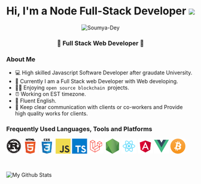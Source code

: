 <div align="center">
  <h1> Hi, I'm a Node Full-Stack Developer <img src="https://media.giphy.com/media/hvRJCLFzcasrR4ia7z/giphy.gif" width="35px"></h1>
  <p> <img src=https://komarev.com/ghpvc/?username=Soumya-Dey alt=Soumya-Dey> </p>
</div>

<div align="center">
  <h3>🌌 Full Stack Web Developer 🌌 </h3>
</div>

### About Me

- 💻 High skilled Javascript Software Developer after graudate University.
- 🏡 Currently I am a Full Stack web Developer with Web developing.
- 👨‍💻 Enjoying `open source blockchain `projects.
- ⏰ Working on EST timezone.
- 📙 Fluent English.
- 👊 Keep clear communication with clients or co-workers and Provide high quality works for clients.

### Frequently Used Languages, Tools and Platforms

<code><img height="40" src="https://raw.githubusercontent.com/github/explore/80688e429a7d4ef2fca1e82350fe8e3517d3494d/topics/rust/rust.png"></code>
<code><img height="40" src="https://raw.githubusercontent.com/github/explore/5c058a388828bb5fde0bcafd4bc867b5bb3f26f3/topics/html/html.png"></code>
<code><img height="40" src="https://raw.githubusercontent.com/github/explore/5c058a388828bb5fde0bcafd4bc867b5bb3f26f3/topics/css/css.png"></code>
<code><img height="40" src="https://raw.githubusercontent.com/github/explore/80688e429a7d4ef2fca1e82350fe8e3517d3494d/topics/javascript/javascript.png"></code>
<code><img height="40" src="https://raw.githubusercontent.com/github/explore/80688e429a7d4ef2fca1e82350fe8e3517d3494d/topics/typescript/typescript.png"></code>
<code><img height="40" src="https://raw.githubusercontent.com/github/explore/56a826d05cf762b2b50ecbe7d492a839b04f3fbf/topics/laravel/laravel.png"></code>
<code><img height="40" src="https://raw.githubusercontent.com/github/explore/80688e429a7d4ef2fca1e82350fe8e3517d3494d/topics/nodejs/nodejs.png"></code> 
<code><img height="40" src="https://raw.githubusercontent.com/github/explore/5c058a388828bb5fde0bcafd4bc867b5bb3f26f3/topics/react/react.png"></code>
<code><img height="40" src="https://raw.githubusercontent.com/github/explore/5c058a388828bb5fde0bcafd4bc867b5bb3f26f3/topics/angular/angular.png"></code>
<code><img height="40" src="https://raw.githubusercontent.com/github/explore/5c058a388828bb5fde0bcafd4bc867b5bb3f26f3/topics/vue/vue.png"></code>
<code><img height="40" src="https://raw.githubusercontent.com/github/explore/5c058a388828bb5fde0bcafd4bc867b5bb3f26f3/topics/bitcoin/bitcoin.png"></code>

<br>



![My Github Stats](https://github-readme-stats.vercel.app/api?username=richswift426&count_private=true&show_icons=true&theme=default)
